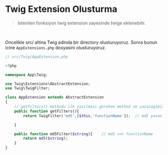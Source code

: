 # Twig Extension Olusturma 
> Istenilen fonksiyon twig extension sayesinde twige eklenebilir.

<br>

Oncelikle src/ altina Twig adinda bir directory olusturuyoruz. Sonra bunun icine `AppExtensions.php` dosyasini olusturuyoruz. 

```php
// src/Twig/AppExtension.php

<?php

namespace App\Twig;

use Twig\Extensions\AbstractExtension;
use Twig\TwigFilter;

class AppExtension extends AbstractExtension
{
    // getFilters() methodu ilk yazilmasi gereken method ve yazacagimiz fonksiyonlari bi nevi tanimladigimiz yer. 
    public function getFilters(){
        return TwigFilter('md5',[$this,'functionName']);  // md5 yazan string twig icindeki  filtrenin adi ~~ functionName yazan kisimdaki fonskiyon adi da simdi bu dosyanin icinde olusturacagimiz md5 islemini yapan fonksiyonun adi. 

    }

    public function md5Filter($string){    // md5 ==> functionName 
        return md5($string);
    }
}

```
